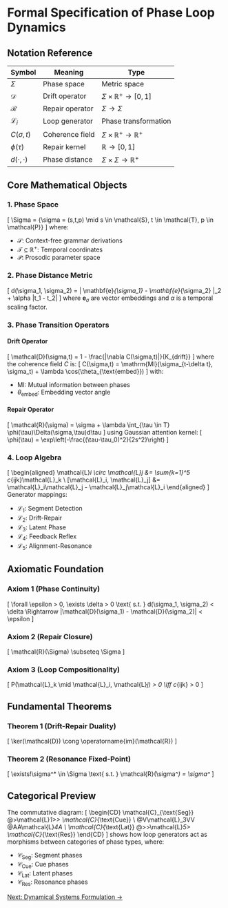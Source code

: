 # Formal Specification of Phase Loop Dynamics

## Notation Reference
Symbol | Meaning | Type
---|---|---
$\Sigma$ | Phase space | Metric space
$\mathcal{D}$ | Drift operator | $\Sigma \times \mathbb{R}^+ \to [0,1]$
$\mathcal{R}$ | Repair operator | $\Sigma \to \Sigma$
$\mathcal{L}_i$ | Loop generator | Phase transformation
$C(\sigma,t)$ | Coherence field | $\Sigma \times \mathbb{R}^+ \to \mathbb{R}^+$
$\phi(\tau)$ | Repair kernel | $\mathbb{R} \to [0,1]$
$d(\cdot,\cdot)$ | Phase distance | $\Sigma \times \Sigma \to \mathbb{R}^+$

## Core Mathematical Objects

### 1. Phase Space
\[
\Sigma = \{\sigma = (s,t,p) \mid s \in \mathcal{S}, t \in \mathcal{T}, p \in \mathcal{P}\}
\]
where:
- $\mathcal{S}$: Context-free grammar derivations
- $\mathcal{T} \subseteq \mathbb{R}^+$: Temporal coordinates
- $\mathcal{P}$: Prosodic parameter space

### 2. Phase Distance Metric
\[
d(\sigma_1, \sigma_2) = \| \mathbf{e}_{\sigma_1} - \mathbf{e}_{\sigma_2} \|_2 + \alpha |t_1 - t_2|
\]
where $\mathbf{e}_\sigma$ are vector embeddings and $\alpha$ is a temporal scaling factor.

### 3. Phase Transition Operators
#### Drift Operator
\[
\mathcal{D}(\sigma,t) = 1 - \frac{\|\nabla C(\sigma,t)\|}{K_{drift}}
\]
where the coherence field $C$ is:
\[
C(\sigma,t) = \mathrm{MI}(\sigma_{t-\delta t}, \sigma_t) + \lambda \cos(\theta_{\text{embed}})
\]
with:
- $\mathrm{MI}$: Mutual information between phases
- $\theta_{\text{embed}}$: Embedding vector angle

#### Repair Operator
\[
\mathcal{R}(\sigma) = \sigma + \lambda \int_{\tau \in T} \phi(\tau)\Delta(\sigma,\tau)d\tau
\]
using Gaussian attention kernel:
\[
\phi(\tau) = \exp\left(-\frac{(\tau-\tau_0)^2}{2s^2}\right)
\]

### 4. Loop Algebra
\[
\begin{aligned}
\mathcal{L}_i \circ \mathcal{L}_j &= \sum_{k=1}^5 c_{ijk}\mathcal{L}_k \\
[\mathcal{L}_i, \mathcal{L}_j] &= \mathcal{L}_i\mathcal{L}_j - \mathcal{L}_j\mathcal{L}_i
\end{aligned}
\]
Generator mappings:
- $\mathcal{L}_1$: Segment Detection
- $\mathcal{L}_2$: Drift-Repair
- $\mathcal{L}_3$: Latent Phase
- $\mathcal{L}_4$: Feedback Reflex
- $\mathcal{L}_5$: Alignment-Resonance

## Axiomatic Foundation

### Axiom 1 (Phase Continuity)
\[
\forall \epsilon > 0, \exists \delta > 0 \text{ s.t. } d(\sigma_1, \sigma_2) < \delta \Rightarrow |\mathcal{D}(\sigma_1) - \mathcal{D}(\sigma_2)| < \epsilon
\]

### Axiom 2 (Repair Closure)
\[
\mathcal{R}(\Sigma) \subseteq \Sigma
\]

### Axiom 3 (Loop Compositionality)
\[
P(\mathcal{L}_k \mid \mathcal{L}_i, \mathcal{L}_j) > 0 \iff c_{ijk} > 0
\]

## Fundamental Theorems

### Theorem 1 (Drift-Repair Duality)
\[
\ker(\mathcal{D}) \cong \operatorname{im}(\mathcal{R})
\]

### Theorem 2 (Resonance Fixed-Point)
\[
\exists!\sigma^* \in \Sigma \text{ s.t. } \mathcal{R}(\sigma^*) = \sigma^*
\]

## Categorical Preview
The commutative diagram:
\[
\begin{CD}
\mathcal{C}_{\text{Seg}} @>\mathcal{L}_1>> \mathcal{C}_{\text{Cue}} \\
@V\mathcal{L}_3VV @AA\mathcal{L}_4A \\
\mathcal{C}_{\text{Lat}} @>>\mathcal{L}_5> \mathcal{C}_{\text{Res}}
\end{CD}
\]
shows how loop generators act as morphisms between categories of phase types, where:
- $\mathcal{C}_{\text{Seg}}$: Segment phases
- $\mathcal{C}_{\text{Cue}}$: Cue phases
- $\mathcal{C}_{\text{Lat}}$: Latent phases
- $\mathcal{C}_{\text{Res}}$: Resonance phases

[Next: Dynamical Systems Formulation →](/01_dynamical_systems.md)
